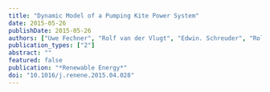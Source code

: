 ```yaml
---
title: "Dynamic Model of a Pumping Kite Power System"
date: 2015-05-26
publishDate: 2015-05-26
authors: ["Uwe Fechner", "Rolf van der Vlugt", "Edwin. Schreuder", "Roland Schmehl"]
publication_types: ["2"]
abstract: ""
featured: false
publication: "*Renewable Energy*"
doi: "10.1016/j.renene.2015.04.028"
---
```


